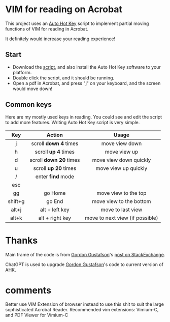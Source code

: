 # VIM for reading on Acrobat

This project uses an [Auto Hot Key](https://www.autohotkey.com/) script to implement partial moving functions of VIM for reading in Acrobat. 

It definitely would increase your reading experience!

## Start

- Download the [script](vim_for_acrobat.ahk), and also install the Auto Hot Key software to your platform. 
- Double click the script, and it should be running.
- Open a pdf in Acrobat, and press "j" on your keyboard, and the screen would move down!

## Common keys

Here are my mostly used keys in reading. You could see and edit the script to add more features. Writing Auto Hot Key script is very simple.

|   Key   |            Action            |          Usage          |
| :-----: | :--------------------------: | :---------------------: |
|    j    | scroll **down** **4** times  |     move view down      |
|    h    |  scroll **up** **4** times   |      move view up       |
|    d    | scroll **down** **20** times | move view down quickly  |
|    u    |  scroll **up** **20** times  |  move view up quickly   |
|    /    |     enter **find** mode      |                         |
|   esc   |                              |                         |
|   gg    |           go Home            |  move view to the top   |
| shift+g |            go End            | move view to the bottom |
|  alt+j  |       alt + left key         | move to last view       |
|  alt+k  |       alt + right key        | move to next view (if possible) |



# Thanks

Main frame of the code is from [Gordon Gustafson](https://superuser.com/users/2474/gordon-gustafson)'s [post on StackExchange](https://superuser.com/a/692066/1774066).

ChatGPT is used to upgrade [Gordon Gustafson](https://superuser.com/users/2474/gordon-gustafson)'s code to current version of AHK.

# comments

Better use VIM Extension of browser instead to use this shit to suit the large sophisticated Acrobat Reader.
Recommended vim extensions: Vimium-C, and PDF Viewer for Vimium-C